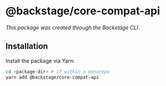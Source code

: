 # @backstage/core-compat-api

_This package was created through the Backstage CLI_.

## Installation

Install the package via Yarn:

```sh
cd <package-dir> # if within a monorepo
yarn add @backstage/core-compat-api
```
